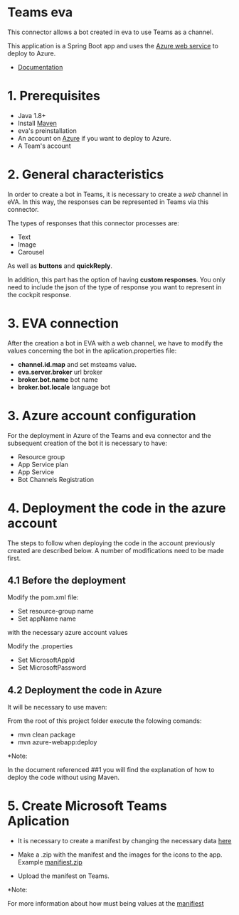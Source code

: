# Teams eva

This connector allows a bot created in eva to use Teams as a channel. 

This application is a Spring Boot app and uses the [Azure web service](https://azure.microsoft.com)  to deploy to Azure.

- [Documentation](https://drive.google.com/file/d/1M8wZc1t_-Yi0ZYzZW3eozkiFZ31uxEdv/view?usp=sharing)

# 1. Prerequisites

- Java 1.8+
- Install [Maven](https://maven.apache.org/)
- eva's preinstallation
- An account on [Azure](https://azure.microsoft.com) if you want to deploy to Azure.
- A Team's account

# 2. General characteristics

In order to create a bot in Teams, it is necessary to create a *web* channel in eVA. In this way, the responses can be represented in Teams via this connector. 

The types of responses that this connector processes are: 
 - Text
 - Image
 - Carousel

As well as **buttons** and **quickReply**. 

In addition, this part has the option of having **custom responses**. You only need to include the json of the type of response you want to represent in the cockpit response. 

# 3. EVA connection

After the creation a bot in EVA with a web channel, we have to modify the values concerning the bot in the aplication.properties file:

 - **channel.id.map** and set msteams value.
 - **eva.server.broker** url broker
 - **broker.bot.name** bot name 
 - **broker.bot.locale** language bot 

# 3. Azure account configuration

For the deployment in Azure of the Teams and eva connector and the subsequent creation of the bot it is necessary to have: 

 - Resource group
 - App Service plan
 - App Service
 - Bot Channels Registration

# 4. Deployment the code in the azure account

The steps to follow when deploying the code in the account previously created are described below. A number of modifications need to be made first.
## 4.1 Before the deployment

Modify the pom.xml file:

 - Set resource-group name 
 - Set appName name
 
with the necessary azure account values

Modify the .properties 

 - Set MicrosoftAppId 
 - Set MicrosoftPassword
	
## 4.2 Deployment the code in Azure

It will be necessary to use maven:

From the root of this project folder execute the folowing comands: 

 - mvn clean package
 - mvn azure-webapp:deploy
	
*Note:

In the document referenced ##1 you will find the explanation of how to deploy the code without using Maven.

# 5. Create Microsoft Teams Aplication

 - It is necessary to create a manifest by changing the necessary data [here](https://drive.google.com/file/d/11wneNSdHSNcAQ7NB7MDPoeQpa3i7UL40/view?usp=sharing)
 
 - Make a .zip with the manifest and the images for the icons to the app. Example [manifiest.zip](https://drive.google.com/file/d/1FOwlkhCawFNjA7r8DMzf-zhYSuvPuTQR/view?usp=sharing)
 
 - Upload the manifest on Teams. 

*Note:

For more information about how must being values at the [manifiest](https://docs.microsoft.com/es-es/microsoftteams/platform/resources/schema/manifest-schema)
 
 


